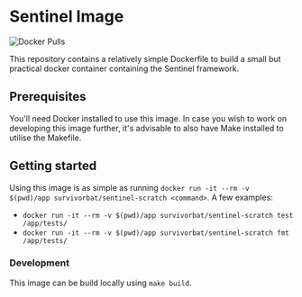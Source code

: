 # Sentinel Image

![Docker Pulls](https://img.shields.io/docker/pulls/survivorbat/sentinel-scratch)

This repository contains a relatively simple Dockerfile to build a small but practical docker container containing the Sentinel
framework.

## Prerequisites

You'll need Docker installed to use this image. 
In case you wish to work on developing this image further, it's advisable to also have Make installed to utilise the Makefile.

## Getting started

Using this image is as simple as running `docker run -it --rm -v $(pwd)/app survivorbat/sentinel-scratch <command>`. A few
examples:
- `docker run -it --rm -v $(pwd)/app survivorbat/sentinel-scratch test /app/tests/`
- `docker run -it --rm -v $(pwd)/app survivorbat/sentinel-scratch fmt /app/tests/`

### Development

This image can be build locally using `make build`.
